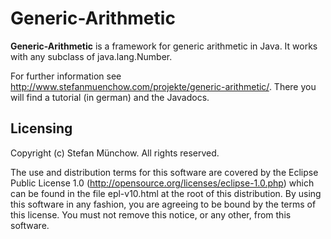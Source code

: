 # Generic-Arithmetic
**Generic-Arithmetic** is a framework for generic arithmetic in Java. It works with any subclass of java.lang.Number.

For further information see http://www.stefanmuenchow.com/projekte/generic-arithmetic/. There
you will find a tutorial (in german) and the Javadocs.

## Licensing
Copyright (c) Stefan Münchow. All rights reserved.

The use and distribution terms for this software are covered by the Eclipse Public License 1.0 (http://opensource.org/licenses/eclipse-1.0.php) which can be found in the file epl-v10.html at the root of this distribution. By using this software in any fashion, you are agreeing to be bound by the terms of this license. You must not remove this notice, or any other, from this software.
